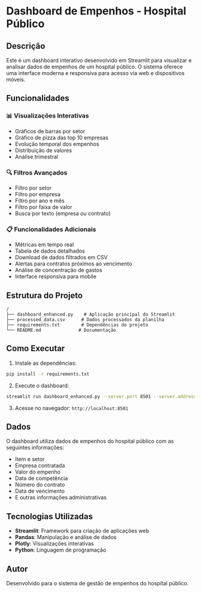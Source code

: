 # Dashboard de Empenhos - Hospital Público

## Descrição

Este é um dashboard interativo desenvolvido em Streamlit para visualizar e analisar dados de empenhos de um hospital público. O sistema oferece uma interface moderna e responsiva para acesso via web e dispositivos móveis.

## Funcionalidades

### 📊 Visualizações Interativas
- Gráficos de barras por setor
- Gráfico de pizza das top 10 empresas
- Evolução temporal dos empenhos
- Distribuição de valores
- Análise trimestral

### 🔍 Filtros Avançados
- Filtro por setor
- Filtro por empresa
- Filtro por ano e mês
- Filtro por faixa de valor
- Busca por texto (empresa ou contrato)

### 📋 Funcionalidades Adicionais
- Métricas em tempo real
- Tabela de dados detalhados
- Download de dados filtrados em CSV
- Alertas para contratos próximos ao vencimento
- Análise de concentração de gastos
- Interface responsiva para mobile

## Estrutura do Projeto

```
/
├── dashboard_enhanced.py    # Aplicação principal do Streamlit
├── processed_data.csv      # Dados processados da planilha
├── requirements.txt        # Dependências do projeto
└── README.md              # Documentação
```

## Como Executar

1. Instale as dependências:
```bash
pip install -r requirements.txt
```

2. Execute o dashboard:
```bash
streamlit run dashboard_enhanced.py --server.port 8501 --server.address 0.0.0.0
```

3. Acesse no navegador: `http://localhost:8501`

## Dados

O dashboard utiliza dados de empenhos do hospital público com as seguintes informações:
- Item e setor
- Empresa contratada
- Valor do empenho
- Data de competência
- Número do contrato
- Data de vencimento
- E outras informações administrativas

## Tecnologias Utilizadas

- **Streamlit**: Framework para criação de aplicações web
- **Pandas**: Manipulação e análise de dados
- **Plotly**: Visualizações interativas
- **Python**: Linguagem de programação

## Autor

Desenvolvido para o sistema de gestão de empenhos do hospital público.

